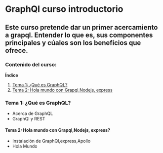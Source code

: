 # GraphQl curso introductorio
## Este curso pretende dar un primer acercamiento a grapql. Entender lo que es, sus componentes principales y cúales son los beneficios que ofrece.

### Contenido del curso:

**Índice**
1. [Tema 1: ¿Qué es GraphQL?](#id1)
2. [Tema 2: Hola mundo con Grapql,Nodejs, express](#id2)

<div id='id1'/>

### Tema 1: ¿Qué es GraphQL?

- Acerca de GraphQL
- GraphQl y REST

<div id='id2'/>

#### Tema 2: Hola mundo con Grapql,Nodejs, express?

- Instalación de GraphQl,express,Apollo
- Hola Mundo

